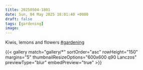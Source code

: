 ```yaml
---
title: 20250504-1801
date: Sun, 04 May 2025 18:01:40 +0000
draft: false
tags: [gardening]
image: 
---
```


Kiwis, lemons and flowers [#gardening](https://mastodon.bofhers.es/tags/gardening)

{{< gallery match="gallery/*" sortOrder="asc" rowHeight="150" margins="5" thumbnailResizeOptions="600x600 q90 Lanczos" previewType="blur" embedPreview="true" >}}

